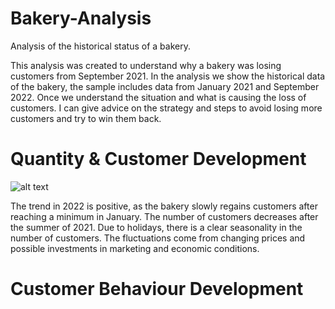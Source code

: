 # Bakery-Analysis
Analysis of the historical status of a bakery.

This analysis was created to understand why a bakery was losing customers from September 2021. In the analysis we show the historical data of the bakery, the sample includes data from January 2021 and September 2022.
Once we understand the situation and what is causing the loss of customers. I can give advice on the strategy and steps to avoid losing more customers and try to win them back.

# Quantity & Customer Development

![alt text](https://github.com/danieljramos/Analysis_pics/blob/main/Quantity_customer_developmen.png?raw=true)

The trend in 2022 is positive, as the bakery slowly regains customers after reaching a minimum in January. The number of customers decreases after the summer of 2021.
Due to holidays, there is a clear seasonality in the number of customers.
The fluctuations come from changing prices and possible investments in marketing and economic conditions.

# Customer Behaviour Development



